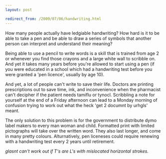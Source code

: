 ```yaml
---
layout: post

redirect_from: /2009/07/06/handwriting.html
---
```



How many people actually have ledgiable handwriting? How hard is it to be able to take a pen and be able to draw a series of symbols that another person can interpret and understand their meaning?

Being able to use a pencil to write words is a skill that is trained from age 2 or whenever you find those crayons and a large white wall to scribble on. And yet it takes many years before you're allowed to start using a pen (if you were educated in a school which had a handwriting test before you were granted a 'pen licence', usually by age 10).

And yet, a lot of people can't write to save their life. Doctors are printing prescriptions out to save time, ink, and inconvenience when the pharmacist can't decipher if the patient needs tamiflu or tynocl. Scribbling a note for yourself at the end of a Friday afternoon can lead to a Monday morning of confusion trying to work out what the heck 'get 2 documnt by urhgls' meant.

The only solution to this problem is for the government to distribute dymo label makers to every man woman and child. Formatted print with limited pictographs will take over the written word. They also last longer, and come in many pretty colours. Alturnatively, pen liceneses could require renewing with a handwriting test every 2 years until retirement.

*glasnt can't work out if T's are L's with mislocated horizontal strokes.*

